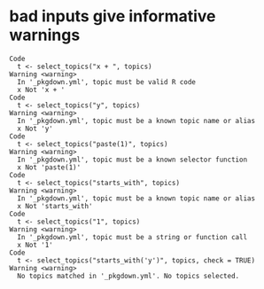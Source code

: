 # bad inputs give informative warnings

    Code
      t <- select_topics("x + ", topics)
    Warning <warning>
      In '_pkgdown.yml', topic must be valid R code
      x Not 'x + '
    Code
      t <- select_topics("y", topics)
    Warning <warning>
      In '_pkgdown.yml', topic must be a known topic name or alias
      x Not 'y'
    Code
      t <- select_topics("paste(1)", topics)
    Warning <warning>
      In '_pkgdown.yml', topic must be a known selector function
      x Not 'paste(1)'
    Code
      t <- select_topics("starts_with", topics)
    Warning <warning>
      In '_pkgdown.yml', topic must be a known topic name or alias
      x Not 'starts_with'
    Code
      t <- select_topics("1", topics)
    Warning <warning>
      In '_pkgdown.yml', topic must be a string or function call
      x Not '1'
    Code
      t <- select_topics("starts_with('y')", topics, check = TRUE)
    Warning <warning>
      No topics matched in '_pkgdown.yml'. No topics selected.

